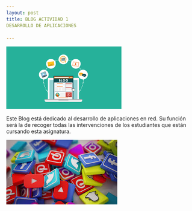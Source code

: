 ```yaml
---
layout: post
title: BLOG ACTIVIDAD 1 
DESARROLLO DE APLICACIONES

---
```


![blog](/images/blog.png)

Este Blog está dedicado al desarrollo de aplicaciones en red. Su función será la de recoger todas las intervenciones de los estudiantes que están cursando esta asignatura.

![desarrollo](/images/desarrollo.png)
 


